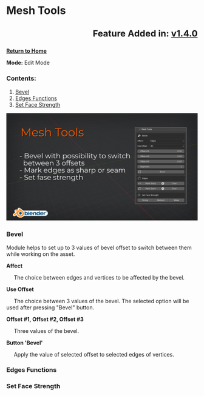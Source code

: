 # Mesh Tools <sub><p align="right">Feature Added in: [v1.4.0](RELEASE_LOG.md#140)</p><sub>

[**Return to Home**](README.md)

**Mode:** Edit Mode

### Contents:

1. [Bevel](MESH_TOOLS.md#bevel)
2. [Edges Functions](MESH_TOOLS.md#edges-functions)
3. [Set Face Strength](MESH_TOOLS.md#set-face-strength)

![Mesh Tools Cover](/media/mesh_tools.png)

### Bevel

Module helps to set up to 3 values of bevel offset to switch between them while working on the asset.

**Affect**

&nbsp;&nbsp;&nbsp;&nbsp;&nbsp;The choice between edges and vertices to be affected by the bevel.


**Use Offset**

&nbsp;&nbsp;&nbsp;&nbsp;&nbsp;The choice between 3 values of the bevel. The selected option will be used after pressing "Bevel" button.


**Offset #1, Offset #2, Offset #3**

&nbsp;&nbsp;&nbsp;&nbsp;&nbsp;Three values of the bevel.


**Button 'Bevel'**

&nbsp;&nbsp;&nbsp;&nbsp;&nbsp;Apply the value of selected offset to selected edges of vertices.


### Edges Functions

### Set Face Strength